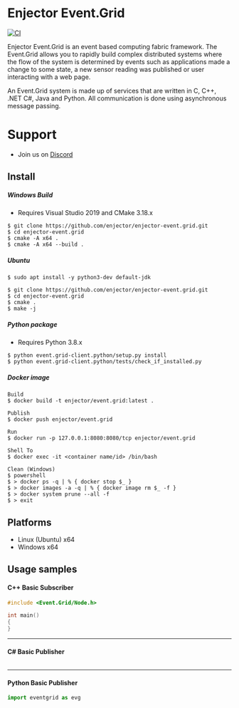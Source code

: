 # Enjector Event.Grid

[![CI](https://github.com/enjector/enjector-event.grid/workflows/Ubuntu%20Build/badge.svg)](https://github.com/enjector/enjector-event.grid/actions)

Enjector Event.Grid is an event based computing fabric framework. The Event.Grid allows you to rapidly build complex distributed systems where the flow of the system is determined by events such as applications made a change to some state, a new sensor reading was published or user interacting with a web page.

An Event.Grid system is made up of services that are written in C, C++, .NET C#, Java and Python. All communication is done using asynchronous message passing.

# Support
* Join us on [Discord](https://discord.me/enjector-intermix) 

## Install
##### Windows Build
* Requires Visual Studio 2019 and CMake 3.18.x

```console
$ git clone https://github.com/enjector/enjector-event.grid.git
$ cd enjector-event.grid
$ cmake -A x64 .
$ cmake -A x64 --build .
```

##### Ubuntu
```console
$ sudo apt install -y python3-dev default-jdk

$ git clone https://github.com/enjector/enjector-event.grid.git
$ cd enjector-event.grid
$ cmake .
$ make -j
```

##### Python package
* Requires Python 3.8.x
```console
$ python event.grid-client.python/setup.py install
$ python event.grid-client.python/tests/check_if_installed.py
```

##### Docker image
```console
Build
$ docker build -t enjector/event.grid:latest .

Publish
$ docker push enjector/event.grid

Run
$ docker run -p 127.0.0.1:8080:8080/tcp enjector/event.grid

Shell To
$ docker exec -it <container name/id> /bin/bash

Clean (Windows)
$ powershell
$ > docker ps -q | % { docker stop $_ }
$ > docker images -a -q | % { docker image rm $_ -f }
$ > docker system prune --all -f
$ > exit
```

## Platforms
 * Linux (Ubuntu) x64
 * Windows x64

## Usage samples

#### C++ Basic Subscriber
```c++
#include <Event.Grid/Node.h>

int main() 
{
}

```
---
#### C# Basic Publisher
```c#
```
---
#### Python Basic Publisher
```python
import eventgrid as evg
```


